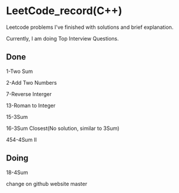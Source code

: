 # LeetCode_record(C++)
Leetcode problems I've finished with solutions and brief explanation. 

Currently, I am doing Top Interview Questions.
## Done
1-Two Sum

2-Add Two Numbers

7-Reverse Interger

13-Roman to Integer

15-3Sum

16-3Sum Closest(No solution, similar to 3Sum)

454-4Sum II

## Doing

18-4Sum



change on github website master 
